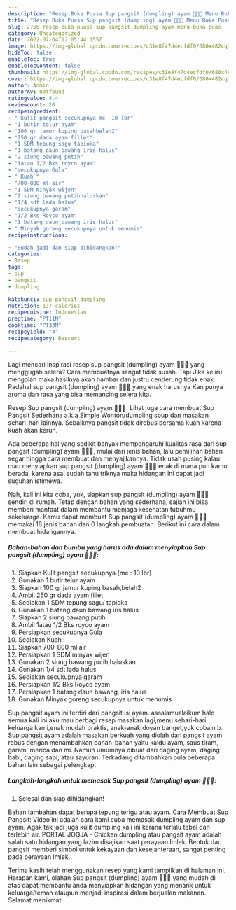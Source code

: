 ```yaml
---
description: "Resep Buka Puasa Sup pangsit (dumpling) ayam 🍄🍲🐔 Menu Buka Puas"
title: "Resep Buka Puasa Sup pangsit (dumpling) ayam 🍄🍲🐔 Menu Buka Puas"
slug: 2750-resep-buka-puasa-sup-pangsit-dumpling-ayam-menu-buka-puas
category: Uncategorized
date: 2022-07-04T12:05:44.155Z
image: https://img-global.cpcdn.com/recipes/c31e8f47d4ecfdf0/680x482cq70/sup-pangsit-dumpling-ayam-foto-resep-utama.jpg
hideToc: false
enableToc: true
enableTocContent: false
thumbnail: https://img-global.cpcdn.com/recipes/c31e8f47d4ecfdf0/680x482cq70/sup-pangsit-dumpling-ayam-foto-resep-utama.jpg
cover: https://img-global.cpcdn.com/recipes/c31e8f47d4ecfdf0/680x482cq70/sup-pangsit-dumpling-ayam-foto-resep-utama.jpg
author: Admin
authorAv: notfound
ratingvalue: 4.4
reviewcount: 20
recipeingredient:
- " Kulit pangsit secukupnya me  10 lbr"
- "1 butir telur ayam"
- "100 gr jamur kuping basahbelah2"
- "250 gr dada ayam fillet"
- "1 SDM tepung sagu tapioka"
- "1 batang daun bawang iris halus"
- "2 siung bawang putih"
- "1atau 1/2 Bks royco ayam"
- "secukupnya Gula"
- " Kuah "
- "700-800 ml air"
- "1 SDM minyak wijen"
- "2 siung bawang putihhaluskan"
- "1/4 sdt lada halus"
- "secukupnya garam"
- "1/2 Bks Royco ayam"
- "1 batang daun bawang iris halus"
- " Minyak goreng secukupnya untuk menumis"
recipeinstructions:

- "Sudah jadi dan siap dihidangkan!"
categories:
- Resep
tags:
- sup
- pangsit
- dumpling

katakunci: sup pangsit dumpling 
nutrition: 137 calories
recipecuisine: Indonesian
preptime: "PT11M"
cooktime: "PT33M"
recipeyield: "4"
recipecategory: Dessert

---
```



Lagi mencari inspirasi resep sup pangsit (dumpling) ayam 🍄🍲🐔 yang menggugah selera? Cara membuatnya sangat tidak susah. Tapi Jika keliru mengolah maka hasilnya akan hambar dan justru cenderung tidak enak. Padahal sup pangsit (dumpling) ayam 🍄🍲🐔 yang enak harusnya Kan punya aroma dan rasa yang bisa memancing selera kita.


Resep Sup pangsit (dumpling) ayam 🍄🍲🐔. Lihat juga cara membuat Sup Pangsit Sederhana a.k.a Simple Wonton/dumpling soup dan masakan sehari-hari lainnya. Sebaiknya pangsit tidak direbus bersama kuah karena kuah akan keruh.

Ada beberapa hal yang sedikit banyak mempengaruhi kualitas rasa dari sup pangsit (dumpling) ayam 🍄🍲🐔, mulai dari jenis bahan, lalu pemilihan bahan segar hingga cara membuat dan menyajikannya. Tidak usah pusing kalau mau menyiapkan sup pangsit (dumpling) ayam 🍄🍲🐔 enak di mana pun kamu berada, karena asal sudah tahu triknya maka hidangan ini dapat jadi suguhan istimewa.


Nah, kali ini kita coba, yuk, siapkan sup pangsit (dumpling) ayam 🍄🍲🐔 sendiri di rumah. Tetap dengan bahan yang sederhana, sajian ini bisa memberi manfaat dalam membantu menjaga kesehatan tubuhmu sekeluarga. Kamu dapat membuat Sup pangsit (dumpling) ayam 🍄🍲🐔 memakai 18 jenis bahan dan 0 langkah pembuatan. Berikut ini cara dalam membuat hidangannya.

<!--inarticleads1-->

##### Bahan-bahan dan bumbu yang harus ada dalam menyiapkan Sup pangsit (dumpling) ayam 🍄🍲🐔:

1. Siapkan  Kulit pangsit secukupnya (me : 10 lbr)
1. Gunakan 1 butir telur ayam
1. Siapkan 100 gr jamur kuping basah,belah2
1. Ambil 250 gr dada ayam fillet
1. Sediakan 1 SDM tepung sagu/ tapioka
1. Gunakan 1 batang daun bawang iris halus
1. Siapkan 2 siung bawang putih
1. Ambil 1atau 1/2 Bks royco ayam
1. Persiapkan secukupnya Gula
1. Sediakan  Kuah :
1. Siapkan 700-800 ml air
1. Persiapkan 1 SDM minyak wijen
1. Gunakan 2 siung bawang putih,haluskan
1. Gunakan 1/4 sdt lada halus
1. Sediakan secukupnya garam
1. Persiapkan 1/2 Bks Royco ayam
1. Persiapkan 1 batang daun bawang, iris halus
1. Gunakan  Minyak goreng secukupnya untuk menumis


Sup pangsit ayam ini terdiri dari pangsit isi ayam. assalamualaikum halo semua kali ini aku mau berbagi resep masakan lagi,menu sehari-hari keluarga kami,enak mudah praktis, anak-anak doyan banget,yuk cobain b. Sup pangsit ayam adalah masakan berkuah yang diolah dari pangsit ayam rebus dengan menambahkan bahan-bahan yaitu kaldu ayam, saus tiram, garam, merica dan mi. Namun umumnya dibuat dari daging ayam, daging babi, daging sapi, atau sayuran. Terkadang ditambahkan pula beberapa bahan lain sebagai pelengkap. 

<!--inarticleads2-->

##### Langkah-langkah untuk memasak Sup pangsit (dumpling) ayam 🍄🍲🐔:


1. Selesai dan siap dihidangkan!

Bahan tambahan dapat berupa tepung terigu atau ayam. Cara Membuat Sup Pangsit: Video ini adalah cara kami cuba memasak dumpling ayam dan sup ayam. Agak tak jadi juga kulit dumpling kali ini kerana terlalu tebal dan terlebih air. PORTAL JOGJA - Chicken dumpling atau pangsit ayam adalah salah satu hidangan yang lazim disajikan saat perayaan Imlek. Bentuk dari pangsit memberi simbol untuk kekayaan dan kesejahteraan, sangat penting pada perayaan Imlek. 

Terima kasih telah menggunakan resep yang kami tampilkan di halaman ini. Harapan kami, olahan Sup pangsit (dumpling) ayam 🍄🍲🐔 yang mudah di atas dapat membantu anda menyiapkan hidangan yang menarik untuk keluarga/teman ataupun menjadi inspirasi dalam berjualan makanan. Selamat menikmati
